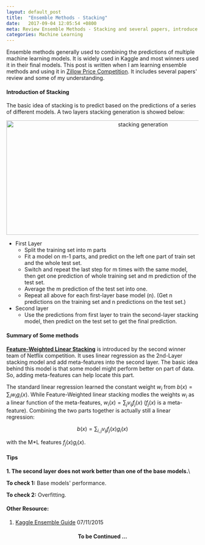```yaml
---
layout: default_post
title:  "Ensemble Methods - Stacking"
date:   2017-09-04 12:05:54 +0800
meta: Review Ensemble Methods - Stacking and several papers, introduce my process of using stacking in Zillow Price Competition, and summarize some tips whiling doing stacking
categories: Machine Learning
---
```


Ensemble methods generally used to combining the predictions of multiple machine learning models. It is widely used in Kaggle and most winners used it in their final models. This post is written when I am learning ensemble methods and using it in [Zillow Price Competition](https://www.kaggle.com/c/zillow-prize-1). It includes several papers' review and some of my understanding.

#### Introduction of Stacking

The basic idea of stacking is to predict based on the predictions of a series of different models. A two layers stacking generation is showed below:

<center><img src="{{site.baseurl}}/assets/img/post/stacking.jpg" alt="stacking generation" height="300" width="700"></center>

<!-- <div class = "blueBorder"> -->
- First Layer
  - Split the training set into m parts
  - Fit a model on m-1 parts, and predict on the left one part of train set and the whole test set.
  - Switch and repeat the last step for m times with the same model, then get one prediction of whole training set and m prediction of the test set.
  - Average the m prediction of the test set into one.
  - Repeat all above for each first-layer base model (n). (Get n predictions on the training set and n predictions on the test set.)
- Second layer
  - Use the predictions from first layer to train the second-layer stacking model, then predict on the test set to get the final prediction.
<!-- </div> -->

#### Summary of Some methods
**[Feature-Weighted Linear Stacking](https://arxiv.org/pdf/0911.0460.pdf)** is introduced by the second winner team of Netflix competition. It uses linear regression as the 2nd-Layer stacking model and add meta-features into the second layer. The basic idea behind this model is that some model might perform better on part of data. So, adding meta-features can help locate this part.

The standard linear regression learned the constant weight $w_i$ from $b(x) = \sum_i w_i g_i(x)$. While Feature-Weighted linear stacking modles the weights $w_i$ as a linear function of the meta-features, $w_i(x) = \sum_j v_{ij}f_j(x)$ ($f_j(x)$ is a meta-feature). Combining the two parts together is actually still a linear regression:

$$ b(x) = \sum_{i,j} v_{ij} f_j(x) g_i(x)$$

with the M*L features $f_j(x) g_i(x)$.



#### Tips

**1. The second layer does not work better than one of the base models.**\\

**To check 1:** Base models' performance.

**To check 2:** Overfitting.


#### Other Resource:
1. [Kaggle Ensemble Guide](https://mlwave.com/kaggle-ensembling-guide/) 07/11/2015

<center>
<h4> To be Continued ...</h4>
</center>
